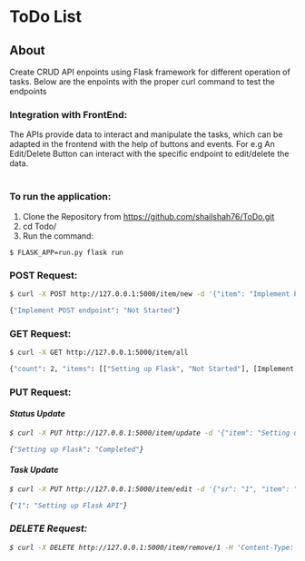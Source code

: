 # ToDo List

## About

Create CRUD API enpoints using Flask framework for different operation of tasks. Below are the enpoints with the proper curl command to test the endpoints

### <b>Integration with FrontEnd:</b>

The APIs provide data to interact and manipulate the tasks, which can be adapted in the frontend with the help of buttons and events. For e.g An Edit/Delete Button can interact with the specific endpoint to edit/delete the data.
</br></br>

### To run the application:

1. Clone the Repository from https://github.com/shailshah76/ToDo.git
2. cd Todo/
3. Run the command: 
```console
$ FLASK_APP=run.py flask run
```  

### <b>POST Request:</b>

```bash 
$ curl -X POST http://127.0.0.1:5000/item/new -d '{"item": "Implement POST endpoint"}' -H 'Content-Type: application/json'

{"Implement POST endpoint": "Not Started"}
```

### <b>GET Request:</b>

```bash 
$ curl -X GET http://127.0.0.1:5000/item/all

{"count": 2, "items": [["Setting up Flask", "Not Started"], [Implement POST endpoint", "Not Started"]]}
```

### <b>PUT Request:</b> 

#### <i>Status Update<i>

```bash 
$ curl -X PUT http://127.0.0.1:5000/item/update -d '{"item": "Setting up Flask", "status": "Completed"}' -H 'Content-Type: application/json'

{"Setting up Flask": "Completed"}
```
#### <i>Task Update<i>

```bash 
$ curl -X PUT http://127.0.0.1:5000/item/edit -d '{"sr": "1", "item": "Setting up Flask API"}' -H 'Content-Type: application/json'

{"1": "Setting up Flask API"}
```

### <b>DELETE Request:</b>

```bash 
$ curl -X DELETE http://127.0.0.1:5000/item/remove/1 -H 'Content-Type: application/json'
```
